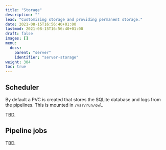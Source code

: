 ```yaml
---
title: "Storage"
description: ""
lead: "Customizing storage and providing permanent storage."
date: 2021-08-15T16:56:40+01:00
lastmod: 2021-08-15T16:56:40+01:00
draft: false
images: []
menu: 
  docs:
    parent: "server"
    identifier: "server-storage"
weight: 304
toc: true
---
```



## Scheduler

By default a PVC is created that stores the SQLite database and logs from the pipelines. This is mounted
in `/var/run/owl`.

TBD.

## Pipeline jobs

TBD.